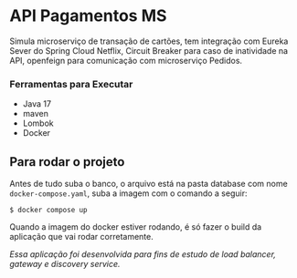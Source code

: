 #  API Pagamentos MS

Simula microserviço de transação de cartões, tem integração com
Eureka Sever do Spring Cloud Netflix, Circuit Breaker 
para caso de inatividade na API, openfeign para comunicação com microserviço Pedidos.

### Ferramentas para Executar

- Java 17
- maven
- Lombok
- Docker

## Para rodar o projeto 
Antes de tudo suba o banco, o arquivo está na pasta database com nome `docker-compose.yaml`, 
suba a imagem com o comando a seguir:

    $ docker compose up

Quando a imagem do docker estiver rodando, é só fazer o build da aplicação que vai rodar corretamente.

_Essa aplicação foi desenvolvida para fins de estudo de load balancer, gateway e discovery service._